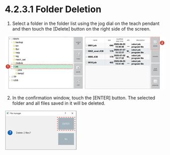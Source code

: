 # 4.2.3.1 Folder Deletion

1.	Select a folder in the folder list using the jog dial on the teach pendant and then touch the \[Delete\] button on the right side of the screen.

![](../../../.gitbook/assets/image%20%28304%29.png)

2.	In the confirmation window, touch the \[ENTER\] button. The selected folder and all files saved in it will be deleted.

![](../../../.gitbook/assets/image%20%28320%29.png)



